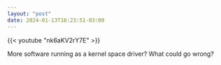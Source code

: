 ```yaml
---
layout: "post"
date: 2024-01-13T16:23:51-03:00
---
```


{{< youtube "nk6aKV2rY7E" >}}

More software running as a kernel space driver? What could go wrong?
